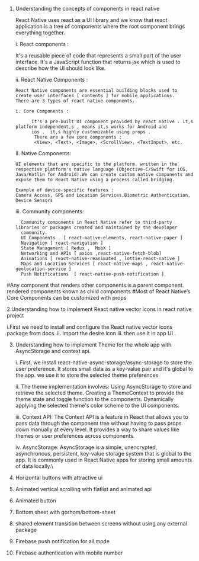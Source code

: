 1. Understanding the concepts of components in react native

      React Native uses react as a UI library and we know that react application is a tree of components where the root component 
      brings everything together. 

      i. React components : 

      It's a reusable piece of code that represents a small part of the user interface.  It's a JavaScript function that returns jsx 
      which is used to describe how the UI should look like.

      ii. React Native Components :

       React Native components are essential building blocks used to create user interfaces [ contents ] for mobile applications. 
       There are 3 types of react native components.

       i. Core Components :
   
             It's a pre-built UI component provided by react native . it,s platform independent,s , means it,s works for Android and 
             ios .  it,s highly customizable using props . 
              There are a few core components : 
              <View>, <Text>, <Image>, <ScrollView>, <TextInput>, etc.

      II. Native Components:
   
       UI elements that are specific to the platform. written in the respective platform's native language (Objective-C/Swift for iOS, 
       Java/Kotlin for Android).We can create custom native components and expose them to React Native using a process called bridging.

       Example of device-specific features :
       Camera Access, GPS and Location Services,Biometric Authentication, Device Sensors

      iii. Community components:

         
         Community components in React Native refer to third-party libraries or packages created and maintained by the developer 
         community.
         UI Components . [ react-native-elements, react-native-paper ]
         Navigation [ react-navigation ]
         State Management [ Redux ,  MobX ]
         Networking and APIs [ axios ,react-native-fetch-blob]
         Animations [ react-native-reanimated , lottie-react-native ]
         Maps and Location Services [ react-native-maps , react-native-geolocation-service ]
         Push Notifications  [ react-native-push-notification ]

     
#Any component that renders other components is a parent component. rendered components known as child components 
#Most of React Native’s Core Components can be customized with props



2.Understanding how to implement  React native vector icons in  react native project
    
   i.First we need to install and configure the React native vector icons package from docs. 
   ii.  import the  desire icon 
   iii. then  use it in app  UI . 



3. Understanding how to implement Theme for the whole app  with  AsyncStorage and context api.
   
   i. First, we install react-native-async-storage/async-storage to store the user preference. It stores small data 
      as a key-value pair and it's global to the app. we use it to store the selected theme preferences.

   ii. The theme implementation involves: Using AsyncStorage to store and retrieve the selected theme. Creating a 
       ThemeContext to provide the theme state and toggle function to the components. Dynamically applying the 
       selected theme's color scheme to the UI components.

   iii. Context API: The Context API is a feature in React that allows you to pass data through the component tree 
        without having to pass props down manually at every level. It provides a way to share values like themes or 
        user preferences across components.

   iv. AsyncStorage: AsyncStorage is a simple, unencrypted, asynchronous, persistent, key-value storage system that 
       is global to the app. It is commonly used in React Native apps for storing small amounts of data locally.\
   
4. Horizontal buttons with attractive ui    
5. Animated vertical scrolling with flatlist and animated api
6. Animated button
7. Bottom sheet with gorhom/bottom-sheet
8. shared element transition between screens without using any external package
9. Firebase push notification  for all mode
10. Firebase authentication with mobile number 
   

   



          




    
 
